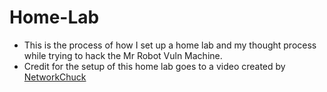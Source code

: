 # Home-Lab
- This is the process of how I set up a home lab and my thought process while trying to hack the Mr Robot Vuln Machine.
- Credit for the setup of this home lab goes to a video created by [NetworkChuck](https://www.youtube.com/watch?v=mvsiuLzpx2E)
